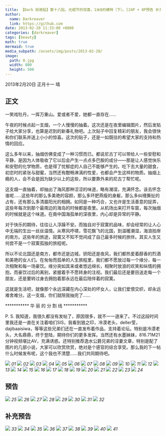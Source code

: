 ```yaml
---
title: 【Dark 妖艳贴】第十八贴，光棍节的惊喜，1米8的模特（下）。[24P + 8P预告 补充10P预告]
author:
  name: Darkreaver
  link: https://github.com
date: 2013-02-20 11:33:00 +0800
categories: [darkreaver]
tags: [beauty]
math: true
mermaid: true
media_subpath: /assets/img/posts/2013-02-20/
image:
  path: 0.jpg
  width: 800
  height: 500
---
```


2013年2月20日  正月十一  晴

## 正文

一笑戏牡丹，一挥万重山。爱或者不爱，她都一直存在……

午夜的时候点起一支烟，一个人慢慢的抽着。这次还是在夜里编辑图片，然后发贴子给大家分享，也算是迟到的新春礼物吧。上次贴子中回复精彩的朋友，我会很快和你们联系并送上小小的惊喜。这次的贴子，还是一如既往的希望大家的支持和热情的回应。

这么多年以来，抽烟仿佛变成了一种习惯而已。都说尼古丁可以带给人一些安慰和平静，是因为人体吸收了它以后会产生一点点多巴胺的成分——那是让人感觉快乐和安慰的化学物质，也是得了忧郁症的人自己不能够产生的。吃下去大量的甜食，初恋时的紧张与甜蜜，当然还有酣畅淋漓的性爱，也都会产生这样的物质。抽烟上瘾的人，会不会是因为缺少以上的这些，所以要靠外来的尼古丁帮忙呢。

这支烟一直抽着，却抽出了海风那种涩涩的味道，略有潮湿，充满怀念。该去怀念谁呢……这些年的那么多美艳的容颜，那么多环肥燕瘦的身躯，那么多纠缠撕扯的占有，还有那么多清晨阳光的相拥。如同是一种巧合，又也许是生活善意的捉弄，这些年每次到那个最南边的海岛的时候都是夜里。从机场出来打开车窗，每次抽烟的时候就是这个味道。在南中国海孤单的深夜里，内心却是异常的平静。

对于快乐的期待，往往让人浮躁不安。而独自对于寂寞的品味，却会经常的让人心中无端的生出一丝丝温情。从寒风呼啸，雪花飘飞的北国，到温暖潮湿，海浪拍岸的南方。这些年的旅途，寂寞又不知不觉间成了自己最多时候的旅伴。其实人生又何尝不是一个寂寞孤独的旅程呢。

所以不论北国还是南方，都市还是边城，骄阳还是夜风，我们都热爱着醇香的烈酒和美艳的女人们。在匆匆而孤单的人生旅程里，我们都不愿放过每一个缘分，每一次相聚和每一场豪饮。缘分突如其来或者悠远绵长，相聚时放浪的欢笑和纵情的拥抱，而豪饮过后的离别，紧握着手不愿转身的注视。我们最后还是要目送走每一个朋友，还是要转过身去拥抱着那永远在最后陪伴着的寂寞。

这就是生活吧，就像那个永远深藏在内心深处的坏女人，让我们爱恨交织，却永远难舍难分。这一支烟，你们就陪我抽完了……

*********** 华 丽 的 分 割 线 ***********

P. S. 我知道，我很久都没有发帖了，原因很多，就不一一道来了。不过这段时间里我还是一直在关注着咱们SIS，我看到狼之印，冷漠老头，deller莹，dajibaaisiwa，等等这些兄弟们还在一直发布着作品，支持着论坛。特别是冷漠老头，大名鼎鼎，终于登陆，期待你们的更多发挥。当然还有水墨妹妹，816.71M21分钟视频堪比AV，充满诱惑。还特别推荐逸水公爵兄弟的淫妻文章，特别是配了图片的几部小说，大家可以欣赏欣赏，绝对是个感官的综合享受。那么我的下一帖什么时候发布呢，这个我也不清楚……我们共同期待吧。

![](1.jpg)
_01_
![](2.jpg)
_02_
![](3.jpg)
_03_
![](4.jpg)
_04_
![](5.jpg)
_05_
![](6.jpg)
_06_
![](7.jpg)
_07_
![](8.jpg)
_08_
![](9.jpg)
_09_
![](10.jpg)
_10_
![](11.jpg)
_11_
![](12.jpg)
_12_
![](13.jpg)
_13_
![](14.jpg)
_14_
![](15.jpg)
_15_
![](16.jpg)
_16_
![](17.jpg)
_17_
![](18.jpg)
_18_
![](19.jpg)
_19_
![](20.jpg)
_20_
![](21.jpg)
_21_
![](22.jpg)
_22_
![](23.jpg)
_23_
![](24.jpg)
_24_

## 预告

![](25.jpg)
_25_
![](26.jpg)
_26_
![](27.jpg)
_27_
![](28.jpg)
_28_
![](29.jpg)
_29_
![](30.jpg)
_30_
![](31.jpg)
_31_
![](32.jpg)
_32_

## 补充预告

![](33.jpg)
_33_
![](34.jpg)
_34_
![](35.jpg)
_35_
![](36.jpg)
_36_
![](37.jpg)
_37_
![](38.jpg)
_38_
![](39.jpg)
_39_
![](40.jpg)
_40_
![](41.jpg)
_41_